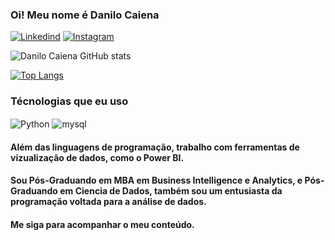 ### Oi! Meu nome é Danilo Caiena


[![Linkedind](https://img.shields.io/badge/LinkedIn-0077B5?style=for-the-badge&logo=linkedin&logoColor=white)](https://www.linkedin.com/in/danilocaiena/)
[![Instagram](https://img.shields.io/badge/Instagram-E4405F?style=for-the-badge&logo=instagram&logoColor=white)](https://www.instagram.com/danilocaiena/)

![Danilo Caiena GitHub stats](https://github-readme-stats.vercel.app/api?username=rdaniloc&show_icons=true&theme=dracula)

[![Top Langs](https://github-readme-stats.vercel.app/api/top-langs/?username=rdaniloc&layout=compact)](https://github.com/rdaniloc/github-readme-stats)

### Técnologias que eu uso

<div style="display: inline_block">
  <img align = "center" alt = "Python" src = "https://img.shields.io/badge/Python-3776AB?style=for-the-badge&logo=python&logoColor=white" /> 
  <img align = "center" alt = "mysql" src = "https://img.shields.io/badge/MySQL-00000F?style=for-the-badge&logo=mysql&logoColor=white" /> 
</div>

#### Além das linguagens de programação, trabalho com ferramentas de vizualização de dados, como o Power BI.
#### Sou Pós-Graduando em MBA em Business Intelligence e Analytics, e Pós-Graduando em Ciencia de Dados, também sou um entusiasta da programação voltada para a análise de dados.

#### Me siga para acompanhar o meu conteúdo.
